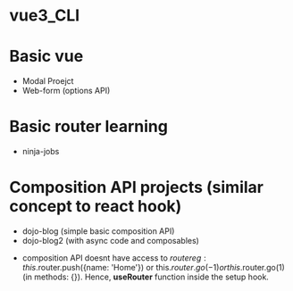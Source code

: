 # vue3_CLI

# Basic vue 
- Modal Proejct
- Web-form (options API)

# Basic router learning
- ninja-jobs

# Composition API projects (similar concept to react hook)
- dojo-blog (simple basic composition API)
- dojo-blog2 (with async code and composables)

* composition API doesnt have access to $router eg: this.$router.push({name: 'Home'}) or this.$router.go(-1) or this.$router.go(1) (in methods: {}). Hence, **useRouter** function inside the setup hook.